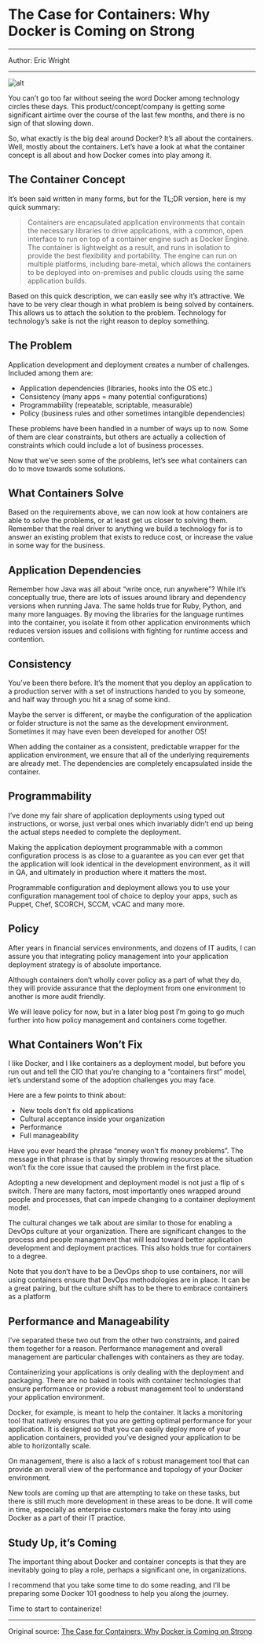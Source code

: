 # The Case for Containers: Why Docker is Coming on Strong

---

Author: Eric Wright

---

![alt](http://resource.docker.cn/why-docker-is-coming-on-strong.png)

You can’t go too far without seeing the word Docker among technology circles these days. This product/concept/company is getting some significant airtime over the course of the last few months, and there is no sign of that slowing down.

So, what exactly is the big deal around Docker? It’s all about the containers. Well, mostly about the containers. Let’s have a look at what the container concept is all about and how Docker comes into play among it.

## The Container Concept

It’s been said written in many forms, but for the TL;DR version, here is my quick summary:

> Containers are encapsulated application environments that contain the necessary libraries to drive applications, with a common, open interface to run on top of a container engine such as Docker Engine. The container is lightweight as a result, and runs in isolation to provide the best flexibility and portability. The engine can run on multiple platforms, including bare-metal, which allows the containers to be deployed into on-premises and public clouds using the same application builds.

Based on this quick description, we can easily see why it’s attractive. We have to be very clear though in what problem is being solved by containers. This allows us to attach the solution to the problem. Technology for technology’s sake is not the right reason to deploy something.

## The Problem

Application development and deployment creates a number of challenges. Included among them are:

- Application dependencies (libraries, hooks into the OS etc.)
- Consistency (many apps = many potential configurations)
- Programmability (repeatable, scriptable, measurable)
- Policy (business rules and other sometimes intangible dependencies)

These problems have been handled in a number of ways up to now. Some of them are clear constraints, but others are actually a collection of constraints which could include a lot of business processes.

Now that we’ve seen some of the problems, let’s see what containers can do to move towards some solutions.

## What Containers Solve

Based on the requirements above, we can now look at how containers are able to solve the problems, or at least get us closer to solving them. Remember that the real driver to anything we build a technology for is to answer an existing problem that exists to reduce cost, or increase the value in some way for the business.

## Application Dependencies

Remember how Java was all about “write once, run anywhere”? While it’s conceptually true, there are lots of issues around library and dependency versions when running Java. The same holds true for Ruby, Python, and many more languages. By moving the libraries for the language runtimes into the container, you isolate it from other application environments which reduces version issues and collisions with fighting for runtime access and contention.

## Consistency

You’ve been there before. It’s the moment that you deploy an application to a production server with a set of instructions handed to you by someone, and half way through you hit a snag of some kind.

Maybe the server is different, or maybe the configuration of the application or folder structure is not the same as the development environment. Sometimes it may have even been developed for another OS!

When adding the container as a consistent, predictable wrapper for the application environment, we ensure that all of the underlying requirements are already met. The dependencies are completely encapsulated inside the container.

## Programmability

I’ve done my fair share of application deployments using typed out instructions, or worse, just verbal ones which invariably didn’t end up being the actual steps needed to complete the deployment.

Making the application deployment programmable with a common configuration process is as close to a guarantee as you can ever get that the application will look identical in the development environment, as it will in QA, and ultimately in production where it matters the most.

Programmable configuration and deployment allows you to use your configuration management tool of choice to deploy your apps, such as Puppet, Chef, SCORCH, SCCM, vCAC and many more.

## Policy

After years in financial services environments, and dozens of IT audits, I can assure you that integrating policy management into your application deployment strategy is of absolute importance.

Although containers don’t wholly cover policy as a part of what they do, they will provide assurance that the deployment from one environment to another is more audit friendly.

We will leave policy for now, but in a later blog post I’m going to go much further into how policy management and containers come together.

## What Containers Won’t Fix

I like Docker, and I like containers as a deployment model, but before you run out and tell the CIO that you’re changing to a “containers first” model, let’s understand some of the adoption challenges you may face.

Here are a few points to think about:

- New tools don’t fix old applications
- Cultural acceptance inside your organization
- Performance
- Full manageability

Have you ever heard the phrase “money won’t fix money problems”. The message in that phrase is that by simply throwing resources at the situation won’t fix the core issue that caused the problem in the first place.

Adopting a new development and deployment model is not just a flip of s switch. There are many factors, most importantly ones wrapped around people and processes, that can impede changing to a container deployment model.

The cultural changes we talk about are similar to those for enabling a DevOps culture at your organization. There are significant changes to the process and people management that will lead toward better application development and deployment practices. This also holds true for containers to a degree.

Note that you don’t have to be a DevOps shop to use containers, nor will using containers ensure that DevOps methodologies are in place. It can be a great pairing, but the culture shift has to be there to embrace containers as a platform

## Performance and Manageability

I’ve separated these two out from the other two constraints, and paired them together for a reason. Performance management and overall management are particular challenges with containers as they are today.

Containerizing your applications is only dealing with the deployment and packaging. There are no baked in tools with container technologies that ensure performance or provide a robust management tool to understand your application environment.

Docker, for example, is meant to help the container. It lacks a monitoring tool that natively ensures that you are getting optimal performance for your application. It is designed so that you can easily deploy more of your application containers, provided you’ve designed your application to be able to horizontally scale.

On management, there is also a lack of s robust management tool that can provide an overall view of the performance and topology of your Docker environment.

New tools are coming up that are attempting to take on these tasks, but there is still much more development in these areas to be done. It will come in time, especially as enterprise customers make the foray into using Docker as a part of their IT practice.

## Study Up, it’s Coming

The important thing about Docker and container concepts is that they are inevitably going to play a role, perhaps a significant one, in organizations.

I recommend that you take some time to do some reading, and I’ll be preparing some Docker 101 goodness to help you along the journey.

Time to start to containerize!

---

Original source: [The Case for Containers: Why Docker is Coming on Strong](http://www.discoposse.com/index.php/2014/11/02/the-case-for-containers-why-docker-is-coming-on-strong)